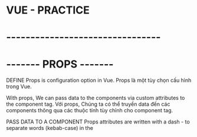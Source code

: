 # VUE - PRACTICE

# --------------------------------
# ------- PROPS -------
DEFINE
Props is configuration option in Vue.
Props là một tùy chọn cấu hình trong Vue.

With props, We can pass data to the components via custom attributes to the component tag.
Với props, Chúng ta có thể truyền data đến các components thông qua các thuộc tính tùy chỉnh cho component tag.

PASS DATA TO A COMPONENT
Props attributes are written with a dash - to separate words (kebab-case) in the <template> tag, 
Props attributes (Đạo cụ) được viết bằng dấu gạch ngang để phân tách các từ (kebab-case) trong <tempalte></tempalte> tag

RECEIVE DATA IN SIDE A COMPONENT
But kebab-case is not legal in JavaScript. So instead we need to write the attribute names as camelCase in JavaScript, and Vue understands this automatically!
Nhưng kebeb-case không đúng trong JavaScript. Vì vậy, thay vào đó chúng ta cần viết tên thuộc tính là camcelCase trong JavaScript, và Vue tự động hiểu.

BOOLEAN PROPS
We can achieve different functionality by passing props of different data types.
Chúng ta có thể đạt được các chức năng khác nhau bằng cách chuyển các props của các loại dữ liệu khác nhau

And we are able to define rules for how attributes are given when components are created from App.vue
Và chúng ta có thể định nghĩa các quy tắc về cách cung cấp các thuộc tính khi các components được tạo từ App.vue

To pass props with a data type different to String, we must write v-bind: in front of the attribute we want to pass
Để truyền props với kiểu dữ liệu khác string, chúng ta phải sử dụng v-bind: đằng trước thuộc tính chúng ta muốn truyền

PROPS INTERFACE

PROPS AS AN OBJECT
<!-- => props: {
    foodName: String,
    fooodDesc: String,
    isFavorite: Boolean
}, -->
With props defined in this way, other people can look inside FoodItem.vue and easily see what the component expects
Với cách định nghĩa props trên, thì người dùng khác có thể nhìn thấy bên trong file FoodItem.vue dữ liệu mong muốn của props

REQUIRED PROPS
To tell Vue that a prop is required we need to define the prop as an object. Let's make the prop 'foodName' required, like this:
<!-- props: {
    foodName: {
        type: String,
        required: true
    },
    foodDesc: String,
    isFavorite: Boolean
} -->

DEFAULT VALUE
We can set a default value for a prop
Let's create default value for the 'foodDesc' prop in the 'FoodItem' component, and then create such an item for rice without defining the 'foodDesc' prop
Khi định nghĩa giá trị cho một prop thì khi sử dụng component đó bên trong File cha nào đó thì không cần phải gọi nó ra
Chỉ gọi nó ra khi cần custome giá trị đó

PROPS VALIDATOR FUNCTION
We can also define a validator function that decides if the prop vvalue is valid or not.
Chúng ta có thể định nghĩa một hàm xác thực để quyết định xem giá trị prop có hợp lệ hay không

Such validator functions must return either true or false.
Các hàm xác thực như vật phải trả về đúng hoặc sai.

When the validator returns false, it means the prop value is invalid.
Khi trình xác nhận trả về false, điều đó có nghĩa là giá trị prop không hợp lệ.

An invalid prop value generates a warning in the browser console when we run our page in developer mode, and the warning is a useful hint to make sure the components are used as intended.
Giá trị prop không hợp lệ sẽ tạo ra cảnh báo trong console khi chúng ta chạy trang của mình ở chế độ của developer và cảnh báo là gợi ý hữu ích để đảm bảo các component được sử dụng như dự định.


MODIFY PROPS
When a component is created in the parent alement we are not allowed to chang the value of the prop recevied in the child element. 
So inside FoodItem.vue we cannot change the value of the 'isFavorite' prop we get from App.vue. The prop is read-only from the parent, which is App.vue in our case

Khi 1 component được tạo trong phần tử cha, chúng ta không được phép thay đổi giá trị của prop nhận được trong phần tử con.
Vì vậy bên trong FoodItem.Vue, chúng ta không thể thay đổi giá trị của prop 'isFavorite' mà chúng ta nhận được từ App.vue. Prop ở chế độ chỉ đọc từ parent, đó là App.vue trong trường hợp của chúng tôi

# --------------------------------



# --------------------------------
# ------- VUE - V-FOR - COMPONENTS -------

DEFINE
Components can be reused with v-for to generate many elements of the same kind
Components có thể được tái sử dụng với v-for để tạo ra nhiều element cùng loại

When generating elements with v-for from a component, it is also very helpful that props can be assigned dynamically based on values from an array.
Khi tạo các element bằng v-for từ 1 component, cũng rất hữu ích khi các props có thể được gán tự động dựa trên các giá trị từ một mảng

KEY - ATTRIBUTE
Khi dùng v-for để lặp các phần tử, Vue tái sử dụng các phần tử DOM để tối ưu hóa hiệu suất
Nếu mảng dữ liệu thay đổi, Vue có thể tái sử dụng các phần tử không đúng cách nếu không có thuộc tính 'key'
Key giúp Vue phân biệt các phần tử một cách chính xác bằng cách cung cấp một định danh duy nhất
# --------------------------------



# --------------------------------
# ------- VUE - $emit() - method -------

DEFINE
With built-in $emit() method in Vue we can create a custom event in the child component that can be captured in the parent element
Với phương thức $emit() tich hợp trong Vue, chúng ta có thể tạo 1 event tùy chỉnh trong các component con có thể được ghi lại trong component cha

Props are used to send data from the parent element to be child component, and $emit() is used to do the oposite: to pass information from the child component to the parent.
Props được sử dụng để gửi dữ liệu từ phần tử cha đến component con và $emit() được sử dụng để thực hiện điều ngược lại: Truyền thông tin từ component con đến component cha.

EMIT A CUSTOM EVENT
Cần gửi thông tin từ component cha và chúng tôi sử dụng $emit() để thực hiện điều đó

The EMITS OPTION
Tương tự như cách chúng ta khai báo props bên trong component con.
Chúng ta cũng có thể ghi lại ( ghi lại ở đây là có thể khai báo hoặc không ) các emits trong component bằng 'emits' option.
Việc ghi lại làm rõ ràng code hơn.

# --------------------------------


# --------------------------------
# ------- VUE FALLTHROUGH ATTRIBUTES -------
Khi bạn định nghĩa một component, bạn có thể truyền các thuộc tính không được định nghĩa rõ ràng trong props của component con.
Những thuộc tính này được gọi là "fallthrough attributes" và sẽ tự động được truyền từ component cha xuống các phần tử gốc trong template của component con.


Typical attributes được sử dụng để fall through are class, style and v-on (@)

# --------------------------------

# --------------------------------
# ------- SCOPED STYLING -------

DEFINE
Sử dụng scoped trong tag <style scroped></style>

# --------------------------------

# --------------------------------
# ------- LOCAL COMPONENTS -------

DEFINE
Components can be made to be local, meaning that they are only accessiable inside a specific *.vue file
Nghĩa là các component có thể được biến thành biến cục bộ, nghĩa là chúng chỉ có thể truy cập được bên trong một file *.vue cụ thể

GLOBAL COMPONENTS
Cách chúng ta đưa các component vào trong main.js, điều này giúp chúng ta có thể truy cập được bên trong <template></template> của tất cả cá tệp *.vue khác trong dự án đó.


LOCAL COMPONENTS
Chúng ta có thể đưa trực tiếp 1 component vào tag <script></script> thay vì đưa nó vào trong main.js
Kiểu trong component cần sử dụng 1 component khác thì ta có thể viết
<!-- <script>
    import CompOne from './components/ComOne.vue'

    export default {
        components: {
            'comp-one': CompOne
        }
    }
</script> -->

export default không yêu cầu sử dụng dấu ngoặc nhọn khi import và có thể đặt tên bất kì
export yêu cầu sử dụng dấu ngoặc nhọn và phải đúng tên hoặc tên được đổi.

# --------------------------------



# --------------------------------
# ------- VUE SLOTS -------

DEFINE
Slots là 1 tính năng mạnh mẽ trong Vue cho phép các component linh hoạt hơn và có thể tái sử dụng hơn.
=> Chúng ta sử dụng slots trong Vue để send content từ parent component vào <template></template> của child component
<!-- <template>
  <slot-comp>Hello World!</slot-comp>
</template> -->
<!-- Code trên trong parent component -->

=> Để nhận được Hello World bên trong component và hiển thị nó trong trang của chúng ta
=> Chúng ta cần sử dụng <slot></slot> bên trong component
=> Slot đóng vai trò giữ chỗ cho nội dung, do đó sau khi ứng dụng được xây dựng, slot sẽ được thay thế bằng nội dung được gửi tới nó

<!-- <template>
  <div>  
    <p>SlotComp.vue</p>
    <slot></slot> Nội dung component từ cha sẽ hiển thị ở đây
  </div>
</template> -->
<!-- Code trên trong child component -->


SLOTS AS CARDS
Slot cũng có thể được sử dụng để bao quanh các khối nội dung html động lớn hơn để có giao diện giống như card
<!-- <template>
  <h3>Slots in Vue</h3>  
  <p>We create card-like div boxes from the foods array.</p>
  <div id="wrapper">
    <slot-comp v-for="x in foods">
      <img v-bind:src="x.url">
      <h4>{{x.name}}</h4>
      <p>{{x.desc}}</p>
    </slot-comp>
  </div>
</template> -->
<!-- Code trên trong parent component -->


<!-- <template>
  <div> 
    <slot></slot>
  </div>
</template>

<script></script>

<style scoped>
  div {
    box-shadow: 0 4px 8px 0 rgba(0,0,0,0.2);
    border-radius: 10px;
    margin: 10px;
  }
</style> -->
<!-- Code trên trong child component -->

FALLBACK CONTENT (Nội dung dự phòng)
Nếu 1 component được tạo mà không có nội dung, chúng ta có thể có fallback content trong <slot></slot>
Kiểu như là vẫn là thẻ slot ở bên trong component con, nhưng lần này thẻ slot không giống mà là có giá trị
Nếu gọi sử dụng child component bên trong parent component mà chỉ ghi mỗi tên component đó ra thôi
Thì nó sẽ lấy nội dung trong thẻ slot của component con
Ngược lại nếu ghi nội dung trong lần gọi compoent con ở component cha thì nội dung bên trong component con mặc dịnh sẽ bị thay thế

# --------------------------------



# --------------------------------
# ------- VUE V-SLOT -------

DEFINE
Chúng ta cần v-slot directive để tham chiếu đến named slots ( Kiểu slot đã được đặt tên )
Named slots cho phép kiểm soát nhiều hơn vị trí đặt nội dung trong mẫu của component con
Linh hoạt hơn và có thể tái sử dụng
Nếu chỉ sử dụng slots mà không dùng v-slot với Named slot thì bên compoent con có bao nhiêu slot thì nó sẽ chỉ nhận 1 giá trị

V-SLOTS AND NAMED SLOTS ( Sử dụng với nhiều slot trong 1 component )
Nếu chúng ta có nhiều hơn 1 slot trong 1 component, nhưng muốn kiểm soát nội dung sẽ xuất hiện ở slot nào
Chúng ta cần đặt tên cho các vị trí đó và sử dụng v-slot để gửi nội dung đến đúng nơi

<!-- <h3>Component</h3>
<div>
  <slot name="topSlot"></slot>
</div>
<div>
  <slot name="bottomSlot"></slot>
</div> -->
<!-- Code trên trong child component -->


<!-- <h1>App.vue</h1>
<p>The component has two div tags with one slot in each.</p>
<slot-comp v-slot:bottomSlot>'Hello!'</slot-comp> -->
<!-- Code trên trong parent component -->

DEFAULT SLOTS
Nếu bạn có 1 slot không có name thì slot đó sẽ dược mặc định cho các component được đánh dấu là v-slot:default hoặc không được đánh gấu bằng v-slot
=> Kiểu như là nếu bên component con có 1 slot không được đặt tên thì khi gọi nó sang compoent cha.
Thì nội dung trong thẻ component con không định nghĩa tên hoặc có v-slot:default sẽ mặc định cho cái thằng Slot không có tên bên component con.


V-SLOT IN <TEMPLATE>
v-slot cũng có thể được sử dụng trong thẻ template để hướng các content lớn hơn đến một slot nhất định
<!-- <h1>App.vue</h1>
<p>The component has two div tags with one slot in each.</p>
<slot-comp>
  <template v-slot:bottomSlot>
    <h4>To the bottom slot!</h4>
    <p>This p tag and the h4 tag above are directed to the bottom slot with the v-slot directive used on the template tag.</p>
  </template>
  <p>This goes into the default slot</p>
</slot-comp> -->
<!-- Code trên trong parent component -->

<!-- <h3>Component</h3>
<div>
  <slot></slot>
</div>
<div>
  <slot name="bottomSlot"></slot>
</div> -->
<!-- Code trên trong child component -->
=> Chúng ta sử dụng thẻ template để hướng một số nội dung đến 1 slot nhất định vì thẻ template không được hiển thị, nó chỉ giữ chố cho nội dung

V-SLOT SHORTHAND #
Viết tắt của v-slot là #
<!-- <slot-comp v-slot:topSlot>'Hello!'</slot-comp> -->
Can be written as:
<!-- <slot-comp #topSlot>'Hello!'</slot-comp> -->


# --------------------------------


# --------------------------------
# ------- SCOPED SLOTS -------

DEFINE 
Scoped slot cung cấp dữ liệu cục bộ từ component con để component cha có thể chọn cách hiển thị dữ liệu đó

SEND DATA TO PARENT
Chúng ta sử dụng v-bind trong slot child component để gửi dữ liệu cục bộ đến component cha

VD: 
<!-- <template>
  <slot v-bind:lclData="data"></slot>
</template>

<script>
  export default {
    data() {
      return {
        data: 'This is local data'
      }
    }
  }
</script> -->

RECEIVE DATA FROM SCOPED SLOT
Dữ liệu cục bộ trong component con được gửi với v-bind, và nó có thể được nhận trong component cha với v-slot (#)
VD:
<!-- <slot-comp v-slot:"dataFromSlot">
  <h2>{{ dataFromSlot.lclData }}</h2>
</slot-comp> -->

SCOPED SLOT WITH AN ARRAY
Có thể gửi dữ liệu từ 1 array bằng cách dùng v-for, nhưng code trong App.vue về cơ bản là giống nhau

<!-- <template>
  <slot
    v-for="x in foods"
    :key="x"
    :foodName="x"
  ></slot>
</template>

<script>
  export default {
    data() {
      return {
        foods: ['Apple','Pizza','Rice','Fish','Cake']
      }
    }
  }
</script> -->
<!-- Code trên trong child component -->

<!-- <slot-comp v-slot="food">
  <h2>{{ food.foodName }}</h2>
</slot-comp> -->
<!-- Code trên trong parent component -->

STATIC DATA FROM A SCOPED SLOT
1 slot scoped cũng có thể gửi static data, Đó là dữ liệu không thuộc data property của Vue instance
Khi gửi statix data, chúng ta không sử dụng v-bind
Trong ví dụ bên dưới, chúng ta gửi 1 static text, và 1 text bound dymaically từ data instance.

<!-- <template>
  <slot
    staticText="This text is static"
    :dynamicText="text"
  ></slot>
</template>

<script>
  export default {
    data() {
      return {
        text: 'This text is from the data property'
      }
    }
  }
</script> -->
<!-- Code trên trong child component -->

<!-- <slot-comp v-slot="texts"> => Cái texts ở đây là do mình tùy chọn đặt tên.
  <h2>{{ texts.staticText }}</h2>
  <p>{{ texts.dynamicText }}</p>
</slot-comp> -->
<!-- Code trên trong parent component -->

NAMED SCOPED SLOTS
Tương tự như name bên v-slot
Alternatively, we can create the component one time, with two different "template" tags, each "template" tag referring to a different slot.

# --------------------------------


# --------------------------------
# ------- SCOPED SLOTS -------

DYNAMIC COMPONENTS
Có thể được sử dụng để lướt qua các trang trong trang của bạn, như các tab trong trình duyệt của bạn, bằng cách sử dụng 'is' attribute

THE COMPONENT TAG AND THE 'IS' ATTRIBUTE
Để tạo 1 dynamic component chúng ta sử dụng <component></component> để thể hiện active component.
'is' Attribute được gắn với một giá trị bằng v-bind, và chúng ta thay đổi giá trị đó thành tên của component mà chúng ta muốn active

<!-- <component :is="activeComp"></component> -->

<KeepAlive>
Nếu có bất kì thao tác nào ở các component khi ta chuyển đổi lại giữa các component nó sẽ bị reset lại ban đầu
Để giữ nguyên state (trạng thái), các thông tin đầu vào trước đó, khi bạn quay lại 1 component
Chúng ta sử dụng thẻ <KeepAlive></KeepAlive> xung quanh thẻ <component></component>

THE 'INCLUDE' AND 'EXCLUDE' attributes
Tất cả component bên trong <KeepAlive></KeepAlive> sẽ được giữ nguyên theo mặc định.
Nhưng chúng ta cũng có thể xác định chỉ một số component được duy trì bằng cách sử dụng 'include' hoặc 'exclude' trên <KeepAlive></KeepAlive>
Nếu sử dụng include hoặc exclude trên thẻ KeepAlive, chúng ta cũng cần đặt tên cho các thành phần bằng 'name' option trong component con
 <!-- <KeepAlive exclude="CompOne, CompTwo"> CompOne là option name được export default bên Component con CompOne
    <component :is="activeComp"></component>
  </KeepAlive> -->

THE 'MAX' ATTRIBUTE
Chúng ta sử dụng 'max' như một thuộc tính trong KeepAlive để giới hạn số lượng component mà trình duyệt cần nhớ trạng thái (state)
<!-- <KeepAlive :max="2"> -->
Ví dụ chúng ta chuyển đổi quá 2 component là nó sẽ quên state, nếu chúng ta chỉ chuyển qua lại 2 component trong 2 component thì nó vẫn giữ state

# --------------------------------


# --------------------------------
# ------- VUE TELEPORT -------
DEFINE
Thẻ Teleport được sử dụng để di chuyển content sang vị trí khác trong cấu trúc DOM

<TELEPORT> AND THE 'TO' ATTRIBUTE
Chuyển 1 vài conntent đến các vị trí khác trong cấu truc DOM
Chúng ta sử dụng tag Teleport xung quanh content và thuộc tính 'to' để xác định vị trí di chuyển nó
VD
<Teleport to="body">
  <p></p>
</Teleport>

SCRIPT AND STYLE Ò TELEPORTED ELEMENTS

Mặc dù một số nội dung được di chuyển ra khỏi component bằng thẻ Teleport.
Nhưng mã có liên quan bên trong thành phần đó trong thẻ script và style vẫn hoạt động đối với nội dung được di chuyển.
Cho dù bạn có dùng scoped ở trong component đó.

# --------------------------------


# --------------------------------
# ------- VUE HTTP REQUESTS -------

DEFINE
HTTP request là một phần giao tiếp giữa client và server
Client gửi 1 HTTP request đến server, server sẽ xử lý và trả về 1 HTTP response

THE FETCH METHOD
Để lấy data từ server trong Vue chúng ta có thể dùng Javascript Fetch() method.
Khi sử dụng fecth mà chúng ta không chỉ định bất kì một HTTP request method nào thì mặc định nó sẽ là GET.
Fetch() nhận một URL address là một đối số để nó biết lấy data từ đâu.

Một ví dụ cơ bản sử dụng Fetch method()
<!-- <template>
  <div>
    <button @click="fetchData">Fetch Data</button>
    <p v-if="data">{{ data }}</p>
  </div>
</template>

<script>
export default {
  data() {
    return {
      data: null,
    };
  },
  methods: {
    async fetchData() {
      const response = await fetch("file.txt");
      this.data = await response.text(); // Lấy data text từ file txt
    }
  }
};
</script> -->

Json() method đọc một response từ HTTP request và trả về một JavaScript Object
<!-- async fetchData() {
  const response = await fetch("bigLandMammals.json");
  this.data = await response.json();
} -->

DATA FROM API
HTTP REQUEST IN VUE WITH THE 'AXIOS' LIBRARY
Là một thư viện của JavaScript cho phép chúng ta thực hiện các yêu cầu HTTP
Tạo và Chạy nó trong dự án của chúng ta thì dùng: npm install axios

Ví dụ:
<!-- methods: {
  async fetchData() {      
    this.data = await axios.get("https://random-data-api.com/api/v2/users");
  }
} -->

# --------------------------------


# --------------------------------
# ------- VUE TEMPLATE REFS -------

DEFINE
Được sử dụng để chỉ các phần tử DOM cụ thể
Khi ref attribute được đặt vào 1 thẻ HTML, phần tử DOM thu được sẽ được thêm vào $refs object
Chúng ta có thể sử dụng ref attribute và $ref object trong Vue để thay thế cho getElementById() hoặc querySelector()

THE 'REF' ATTRIBUTE AND THE '$REFS' OBJECT
Thẻ html với ref attribute sẽ được thêm vào $refs object và có thể được tìm kiếm sau đó trong thẻ script

Ví dụ trực quan
<!-- <template>
  <h1>Example</h1>
  <p>Click the button to put "Hello!" as the text in the green p element.</p>
  <button @click="changeVal">Change Text</button>
  <p ref="pEl">This is the initial text</p>
</template>

<script>
  export default {
    methods: {
      changeVal() {
        this.$refs.pEl.innerHTML = "Hello!"; // Truy cập đối tượng pEl trong $refs object
      }
    }
  }
</script> -->

GET THE INPUT VALUE FROM '$refs'

Chúng ta có thể đi sâu hơn vào phần từ HTML được thêm vào $refs object để truy cập bất kỳ thuộc tính nào mà chúng ta muốn
Ví dụ bên dưới
<!-- <template>
  <h1>Example</h1>
  <p>Start writing inside the input element, and the text will be copied into the last paragraph by the use of the '$refs' object.</p>
  <input ref="inputEl" @input="getRefs" placeholder="Write something..">
  <p ref="pEl"></p>
</template>

<script>
  export default {
    methods: {
      getRefs() { 
        this.$refs.pEl.innerHTML = this.$refs.inputEl.value;
      }
    }
  };
</script> -->

'REF' WITH V-FOR
Với các thẻ HTML được tạo từ v-for, với ref attribute sẽ được thêm vào $refs object như một array
Ví dụ bên dưới
<!-- <template>
  <h1>Example</h1>
  <p>Click the button to reveal the 3rd list element stored as an array element in the $refs object.</p>
  <button @click="getValue">Get the 3rd list element</button><br>
  <ul>
    <li v-for="x in liTexts" ref="liEl">{{ x }}</li>
  </ul>
  <pre>{{ thirdEl }}</pre>
</template>

<script>
  export default {
    data() {
      return {
        thirdEl: ' ',
        liTexts: ['Apple','Banana','Kiwi','Tomato','Lichi']
      }
    },
    methods: {
      getValue() { 
        this.thirdEl = this.$refs.liEl[2].innerHTML;
        console.log("this.$refs.liEl = ",this.$refs.liEl);
      }
    }
  };
</script> -->

# --------------------------------


# --------------------------------
# ------- VUE Lifecycle Hooks -------

DEFINE
Là các giai đoạn nhất định trong vòng đời của 1 component nơi chúng ta có thể thêm code để thực hiện mọi việc

LIFECYCLE HOOKS
Mỗi khi 1 component đạt đến một giai đoạn (stage) mới trong vòng đời của nó, 1 function cụ thể sẽ chạy
Và chúng ta cso thể thêm code vào function đó
Những function như vậy được gọi là LIFECYCLE HOOKS, vì chúng ta có thể "nối" mã của mình vào giai đoạn (stage) đó.

Đây là tất cả các lifecycle hook mà 1 component có:

- 1. beforeCreate
- 2. created
- 3. beforeMount
- 4. mounted
- 5. beforeUpdate
- 6. updated
- 7. beforeUnmount
- 8. unmounted
- 9. errorCaptured
- 10. renderTracked
- 11. renderTriggered
- 12. activated
- 13. deactivated
- 14. serverPrefetch 

1. THE 'beforeCreate' HOOK
  => Xảy ra trước khi component được khởi tạo.
  => Vì vậy đây là trước khi Vue set up the component's data, computed properties, methods, and event listeners.
  => Có thể được sử dụng để thiết lập global event listner
  => Nhưng chúng ta nên TRÁNH cố gắng truy cập các elements thuộc về component LifeCycle Hook beforeCreate
  => Chẳng hạn như data, watcher and methods, bởi vì chúng chưa được tạo tại stage này.
  => Ngoài ra sẽ không có ý nghĩa gì khi cố gắng truy cập elements DOM từ beforeCreate lifecycle hook.
  => Vì chúng không được tạo cho đến khi component được mounted.

  Ví dụ bên dưới:
  <!-- <template>
    <h2>Component</h2>
    <p>This is the component</p>
    <p id="pResult">{{ text }}</p>
  </template>

  <script>
  export default {
    data() {
      return {
        text: '...'
      }
    },
    beforeCreate() {
      this.text = 'initial text'; // This line has no effect
      console.log("beforeCreate: The component is not created yet.");
    }
  }
  </script> -->

  <!-- <template>
    <h1>The 'beforeCreate' Lifecycle Hook</h1>
    <p>
      We can see the console.log() message from 'beforeCreate' lifecycle hook,
      but there is no effect from the text change we try to do to the Vue data property, because the Vue data property is not created yet.
    </p>
    <button @click="this.activeComp = !this.activeComp">Add/Remove Component</button>
    <div>
      <comp-one v-if="activeComp"></comp-one>
    </div>
  </template>

  <script>
  export default {
    data() {
      return {
        activeComp: false
      }
    }
  }
  </script> -->

2. THE 'created' HOOK
  => Xảy ra sau khi component được khởi tạo.
  => Vì vậy Vue đã set up the component data, computed properties, methods, and event listener
  => Chúng ta nên TRÁNH cố gắng truy cập các phần tử DOM từ created hook
  => Vì các phần tử DOM không thể truy cập được cho đến khi component đó được mounted
  => Created hook có thể được sử dụng để fetch data with HTTP requests
  => Hoặc thiết lập các giá trị dữ liệu ban đầu
  => Ví dụ bên dưới là việc sử dụng created hook để thực hiện việc data property TEXT được cấp 1 giá trị ban đầu

  <!-- <template>
    <h2>Component</h2>
    <p>This is the component</p>
    <p id="pResult">{{ text }}</p>
  </template>

  <script>
  export default {
    data() {
      return {
        text: '...'
      }
    },
    created() {
      this.text = 'initial text';
      console.log("created: The component just got created.");
    }
  }
  </script> -->

  <!-- <template>
    <h1>The 'created' Lifecycle Hook</h1>
    <p>We can see the console.log() message from 'created' lifecycle hook, and the text change we try to do to the Vue data property works, because the Vue data property is already created at this stage.</p>
    <button @click="this.activeComp = !this.activeComp">Add/Remove Component</button>
    <div>
      <comp-one v-if="activeComp"></comp-one>
    </div>
  </template>

  <script>
    export default {
      data() {
        return {
          activeComp: false
        }
      }
    }
  </script> -->

3. THE 'beforeMount' HOOK
  => Xảy ra ngay trước khi component is mounted, tức là ngay trước khi thành phần đó được thêm vào DOM
  => Chúng ta nên TRÁNH cố gắng truy cập các phần tử DOM từ beforeMount hook
  => Vì các phần tử DOM không thể truy cập được cho đến khi component đó được mounted
  => Ví dụ thì ở đây cũng tương tự như các hook ở trên.

4. THE 'mounted' HOOK
  => Ngay sau khi 1 component được thêm vào DOM, mount() method sẽ được gọi và chúng ta có thể thêm mã của mình vào stage (giai đoạn) đó.
  => Đây là cơ hội lần đầu tiên chúng ta phải làm những việc liên quan đến elements DOM thuộc về component
  => Kiểu ngay sau khi mount và render DOM ra thì nó thực hiện việc trong mounted hook luôn 
  => Điều này nó thể dẫn đến DOM chưa tải ra và thực hiện luôn hành động trong mounted hook

  Ví dụ cơ bản nhất cho việc dùng mounted hook
  <!-- <template>
    <h2>Form Component</h2>
    <p>When this component is added to the DOM tree, the mounted() function is called, and we put the cursor inside the input element.</p>
    <form @submit.prevent>
      <label>
        <p>
          Name: <br>
          <input type="text" ref="inpName">
        </p>
      </label>
      <label>
        <p>
          Age: <br>
          <input type="number">
        </p>
      </label>
      <button>Submit</button>
    </form>
    <p>(This form does not work, it is only here to show the mounted lifecycle hook.)</p>
  </template>

  <script>
    export default {
      mounted() {
        this.$refs.inpName.focus();
      }
    }
  </script> -->

5. THE 'beforeUpdate' HOOK
  => Được gọi bất cứ khi nào có thay đổi về data của component
  => Nhưng trước khi việc cập nhật được hiển thị trên màn hình. 
  => Việc beforeUpdate hook luôn xảy ra trước update hook.
  => Điều đặc biệt ở beforeUpdate là chúng ta có thể thực hiện các thay đổi với ứng dụng
  => Mà không cần kích hoạt bản cập nhật mới, vì vậy chúng ta tránh được vòng lặp vô hạn.
  => Đó là lý do không thực hiện các thay đổi đối với ứng dụng trong updated hook
  => Vì với hook đó, một vòng lặp vô hạn sẽ được tạo ra.

  Ví dụ:
  <!-- <template>
    <h1>The 'beforeUpdate' Lifecycle Hook</h1>
    <p>Whenever there is a change in our page, the application is 'updated' and the 'beforeUpdate' hook happens just before that.</p>
    <p>It is safe to modify our page in the 'beforeUpdate' hook like we do here, but if we modify our page in the 'updated' hook, we will generate an infinite loop.</p>
    <button @click="this.activeComp = !this.activeComp">Add/Remove Component</button>
    <div>
      <comp-one v-if="activeComp"></comp-one>
    </div>
    <ol ref="divLog"></ol>
  </template>

  <script>
    export default {
      data() {
        return {
          activeComp: true
        }
      },
      beforeUpdate() {
        this.$refs.divLog.innerHTML += "<li>beforeUpdate: This happened just before the 'updated' hook.</li>";
      }
    }
  </script> -->

6. THE 'updated' HOOK
  => Được gọi sau khi component đã cập nhật DOM

  Ví dụ minh họa: 
  <!-- <template>
    <h1>The 'updated' Lifecycle Hook</h1>
    <p>Whenever there is a change in our page, the application is updated and the updated() function is called. In this example we use console.log() in the updated() function that runs when our application is updated.</p>
    <button @click="this.activeComp = !this.activeComp">Add/Remove Component</button>
    <div>
      <comp-one v-if="activeComp"></comp-one>
    </div>
  </template>

  <script>
    export default {
      data() {
        return {
          activeComp: true
        }
      },
      updated() {
        console.log("The component is updated!");
      }
    }
  </script> -->

  => Chúng ta phải cẩn thận để không sửa đổi chính trang đó khi updated hook được gọi
  => Vì khi đó trang sẽ cập nhật lại, tạo ra một vòng lặp vô hạn

  Ví dụ minh họa:
  <!-- <template>
    <h1>The 'updated' Lifecycle Hook</h1>
    <p>Whenever there is a change in our page, the application is updated and the updated() function is called.</p>
    <p>The first change that causes the updated hook to be called is when we remove the component by clicking the button. When this happens, the update() function adds text to the last paragraph, which in turn updates the page again and again.</p>
    <button @click="this.activeComp = !this.activeComp">Add/Remove Component</button>
    <div>
      <comp-one v-if="activeComp"></comp-one>
    </div>
    <div>{{ text }}</div>
  </template>

  <script>
    export default {
      data() {
        return {
          activeComp: true,
          text: "Hello, "
        }
      },
      updated() {
        this.text += "hi, ";
      }
    }
  </script> -->

7. THE 'beforeUnmount' HOOK
  => Được gọi ngay trước khi 1 component bị xóa khỏi DOM

  Ví dụ minh họa bên dưới:
  <!-- <template>
    <h2>Component</h2>
    <p ref="pEl">Strawberries!</p>
  </template>
    
  <script>
  export default {
    beforeUnmount() {
      alert("beforeUnmount: The text inside the p-tag is: " + this.$refs.pEl.innerHTML);
    }
  }
  </script> -->

  <!-- <template>
    <h1>Lifecycle Hooks</h1>
    <button @click="this.activeComp = !this.activeComp">{{ btnText }}</button>
    <div>
      <comp-one v-if="activeComp"></comp-one>
    </div>
  </template>

  <script>
    export default {
      data() {
        return {
          activeComp: true
        }
      },
      computed: {
        btnText() {
          if(this.activeComp) {
            return 'Remove component'
          }
          else {
            return 'Add component'
          }
        }
      }
    }
  </script> -->



8. THE 'unmounted' HOOK
  => Được gọi sau khi một component bị xóa khỏi DOM
  => Được sử dụng để remove event listeners hoặc cancel timers hoặc intervals.
  => Khi 1 component được ngắt kết nối, unmounted() sẽ được gọi và chúng ta có thể thêm mã của mình vào.
  => Về cơ bản là ví dụ của nó có thể giống beforeUnmounted hook
  => Kiểu ngay sau khi xóa DOM trong 1 component thì nó thực hiện việc trong unmounted hook luôn 
  => Điều này nó thể dẫn đến DOM chưa tải lại và thực hiện luôn hành động trong unmounted hook

9. THE 'errorCaptured' HOOK
  => Được gọi khi có lỗi xảy ra ở component con, component cháu.
  => Được sử dụng để xử lý lỗi, ghi lại log hoặc hiển thị lỗi cho người dùng
  => Thông tin về lỗi cũng có thể được ghi lại dưới dang đối số cho errorCaptured hook
  => Các đối số đó là: lỗi, thành phần gây ra lỗi, loại nguồn lỗi
  => Ví dụ lỗi cơ bản khi không có ref tồn tại


  <!-- <template>
    <h2>Component</h2>
    <p>This is the component</p>
    <button @click="generateError">Generate Error</button>
  </template>

  <script>
    export default {
      methods: {
        generateError() {
          this.$refs.objEl.innerHTML = "hi";
        }
      }
    }
  </script> -->

  <!-- <template>
    <h1>The 'errorCaptured' Lifecycle Hook</h1>
    <p>Whenever there is an error in a child component, the errorCaptured() function is called on the parent.</p>
    <p>When the button inside the component is clicked, a method will run that tries to do changes to a $refs object that does not exist. This creates an error in the component that triggers the 'errorCaptured' lifecycle hook in the parent, and an alert box is displayed with information about the error.</p>
    <p>After clicking "Ok" in the alert box you can see the error in the browser console.</p>
    <div>
      <comp-one></comp-one>
    </div>
  </template>

  <script>
    export default {
      errorCaptured(error,compInst,errorInfo) {
        console.log("error: ", error);
        console.log("compInst: ", compInst);
        console.log("errorInfo: ", errorInfo);
      }
    }
  </script> -->

10. THE 'renderTracked' HOOK --- 11. THE 'renderTriggered' HOOK

  ==> A reactive component là component có thể thay đổi
  ==> A render function là một hàm do Vue compiled (biên soạn) để theo dõi các reactive component.
  ===> Khi một reactive component thay đổi, render function sẽ được kích hoạt và hiển thị lại ứng dụng ra màn hình.

  => renderTracked hook chạy khi chức năng render được đặt để theo dõi (track), hoặc giám sát (monitor) một reactive component (thành phần phản ứng).
  => renderTracked hook thường chạy khi reactive component được khởi tạo.

  => renderTriggered hook chạy khi reactive component được theo dõi đó thay đổi và do đó kích hoạt một new render để mà hình được cập nhật những thay đổi mới nhất.

  => Cả hai hook trên được dùng để debugging, và chỉ khả dụng (available) ở chế độ phát triển.


12 .THE 'activated' HOOK --- 13. THE 'deactivated' HOOK
  => Chỉ dành cho khi 1 reactive component được lưu trong cached (bộ nhớ đệm) được thêm vào hoặc xóa, chứ không phải DOM.
  => KeepAlive được sử dụng trong ví dụ bên dưới để cache (lưu trữ) dynamic component.

  Ví dụ bên dưới:
  <!-- <template>
    <h2>Component</h2>
    <p>Below is a log with every time the 'activated', 'deactivated', 'mounted' or 'unmounted' hooks run.</p>
    <ol ref="olEl"></ol>
    <p>You can also see when these hooks run in the console.</p>
  </template>
    
  <script>
    export default {
      mounted() {
        this.logHook("mounted");
      },
      unmounted() {
        this.logHook("unmounted");
      },
      activated() {
        this.logHook("activated");
      },
      deactivated() {
        this.logHook("deactivated");
      },
      methods: {
        logHook(hookName) {
          console.log(hookName);
          const liEl = document.createElement("li");
          liEl.innerHTML = hookName;
          this.$refs.olEl.appendChild(liEl);
        }
      }
    }
  </script> -->

  <!-- <template>
    <h1>The 'activated' and 'deactivated' Lifecycle Hooks</h1>
    <p>In this example for the 'activated' and 'deactivated' hooks we also see when and if the 'mounted' and 'unmounted' hooks are run.</p>
    <button @click="this.activeComp = !this.activeComp">Include component</button>
    <div>
      <KeepAlive>
        <comp-one v-if="activeComp"></comp-one>
      </KeepAlive>
    </div>
  </template>

  <script>
    export default {
      data() {
        return {
          activeComp: false
        }
      }
    }
  </script> -->

14. THE 'serverPrefetch' HOOK
  => Chỉ được gọi trong suốt quá trình server-side rendering (SSR).
  
# --------------------------------

# --------------------------------
# ------- VUE Provide/Inject -------

DEFINE
Provide/Inject in Vue được sử dụng để cung cấp dữ liệu từ 1 compoenent cho các component khác, đặc biệt trong các dự án lớn
Provide cung cấp dữ liệu cho các component khác.
Inject được sử dụng để lấy provied data (dữ liệu được cung cấp)
Provide/Inject là một cách chia sẻ data thay thế cho việc truyền dữ liệu bằng cách sử dụng props

Trong các dự án lớn, với các component trong các component, có thể khó sử dụng props để cung cấp dữ liệu từ App.vue cho 1 sub-component.
Vì nó yêu cầu phải xác định props trong mọi thành phần mà dữ liệu đi qua.

=> Nếu sử dụng provide/inject thay vì props, chúng ta chỉ cần xác định dữ liệu được cung cấp ở nơi nó được cung cấp 
và chúng ta chỉ cần xác định dữ liệu được chèn ở nơi nó được inject

Provide Data

Chúng ta sử dụng provide configuration option để cung cấp dữ liệu cho các component khác
VD: 
App.vue
<!-- <template>
  <h1>Food</h1>
  <div @click="this.activeComp = 'food-about'" class="divBtn">About</div>
  <div @click="this.activeComp = 'food-kinds'" class="divBtn">Kinds</div>
  <div id="divComp">
    <component :is="activeComp"></component>
  </div>
</template>

<script>
export default {
  data() {
    return {
      activeComp: 'food-about',
      foods: [
        { name: 'Pizza', imgUrl: '/img_pizza.svg' },
        { name: 'Apple', imgUrl: '/img_apple.svg' },
        { name: 'Cake', imgUrl: '/img_cake.svg' },
        { name: 'Fish', imgUrl: '/img_fish.svg' },
        { name: 'Rice', imgUrl: '/img_rice.svg' }
      ]
    }
  },
  provide() {
    return {
      foods: this.foods
    }
  }
}
</script> -->

In the code above, the 'foods' array is now provided so that it is available to be injected in other components in your project

Inject Data
=> Bây giờ mảng 'foods' được cung cấp bởi provide trong App.vue, chúng ta có thể đưa nó vào component FoodKinds.

Với mảng 'foods' được inject vào 'FoodKinds' component, chúng ta có thể sử dụng dữ liệu từ App.vue hiển thị loại foods khác trong component 'FoodKinds'

<!-- <template>
    <h2>Different Kinds of Food</h2>
    <p><mark>In this application, food data is provided in "App.vue", and injected in the "FoodKinds.vue" component so that it can be shown here:</mark></p>
    <div v-for="x in foods">
        <img :src="x.imgUrl">
        <p class="pName">{{ x.name }}</p>
    </div>
</template>

<script>
  export default {
    inject: ['foods']
  }
</script> -->

# --------------------------------


# --------------------------------
# ---------- VUE Routing ---------

DEFINE
Được sử dụng để điều hướng (navigate) trong ứng dụng Vue
Và nó xảy ra ở phía máy khách, mà không cần tải lại toàn bộ trang
Điều này mang lại trải nghiệm người dùng nhanh hơn.

Là một cách để điều hướng, giống như cách chúng ta sử dung dynamic components trước đó
Với routing chúng ta có thể sử dụng URL address để hướng bất kì ai đó đến một địa điểm cụ thể trong ứng dụng Vue của mình.


NAVIGATE USING A DYNAMIC COMPONENT

FROM DYNAMIC COMPONENT TO ROUTING
Chúng ta xây dựng SPAs (Single Page Applications) with Vue
=> Điều này có nghĩa là ứng dụng của chúng ta chỉ chứa 1 file *.html
=> Và có nghĩa là chúng ta không thể hướng con người đến file *.html khác để hiển thị nội dung khác trong page của chúng ta

INSTALL THE VUE ROUTER LIBRARY
npm install vue-router@4



# --------------------------------
